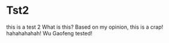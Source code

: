 # Tst2
this is a test 2
What is this? Based on my opinion, this is a crap! hahahahahah!
Wu Gaofeng tested!
